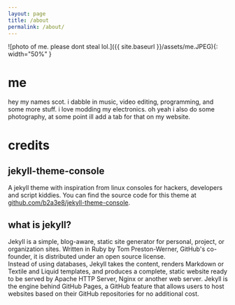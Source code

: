 ```yaml
---
layout: page
title: /about
permalink: /about/
---
```


![photo of me. please dont steal lol.]({{ site.baseurl }}/assets/me.JPEG){: width="50%" }

# me

hey my names scot. i dabble in music, video editing, programming, and some more stuff. i love modding my electronics. oh yeah i also do some photography, at some point ill add a tab for that on my website.

# credits

## jekyll-theme-console

A jekyll theme with inspiration from linux consoles for hackers, developers and script kiddies.
You can find the source code for this theme at [github.com/b2a3e8/jekyll-theme-console](https://github.com/b2a3e8/jekyll-theme-console).

## what is jekyll?

Jekyll is a simple, blog-aware, static site generator for personal, project, or organization sites. Written in Ruby by Tom Preston-Werner, GitHub's co-founder, it is distributed under an open source license.
<br />Instead of using databases, Jekyll takes the content, renders Markdown or Textile and Liquid templates, and produces a complete, static website ready to be served by Apache HTTP Server, Nginx or another web server. Jekyll is the engine behind GitHub Pages, a GitHub feature that allows users to host websites based on their GitHub repositories for no additional cost.
